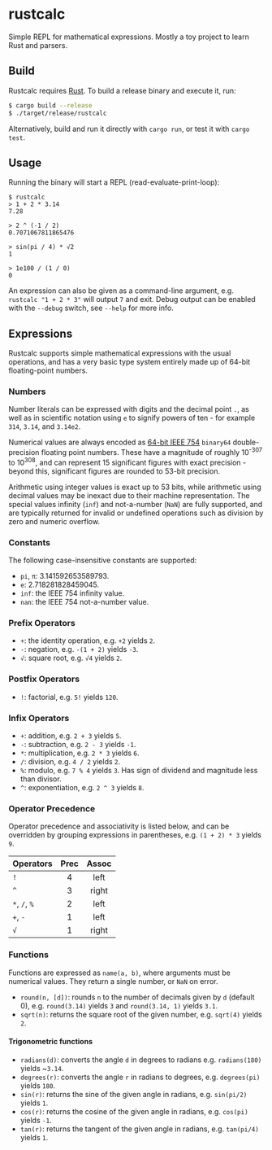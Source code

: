 # rustcalc

Simple REPL for mathematical expressions. Mostly a toy project to learn Rust and parsers.

## Build

Rustcalc requires [Rust](https://www.rust-lang.org). To build a release binary and execute it, run:

```sh
$ cargo build --release
$ ./target/release/rustcalc
```

Alternatively, build and run it directly with `cargo run`, or test it with `cargo test`.

## Usage

Running the binary will start a REPL (read-evaluate-print-loop):

```
$ rustcalc
> 1 + 2 * 3.14
7.28

> 2 ^ (-1 / 2)
0.7071067811865476

> sin(pi / 4) * √2
1

> 1e100 / (1 / 0)
0
```

An expression can also be given as a command-line argument, e.g. `rustcalc "1 + 2 * 3"` will output `7` and exit. Debug output can be enabled with the `--debug` switch, see `--help` for more info.

## Expressions

Rustcalc supports simple mathematical expressions with the usual operations, and has a very basic type system entirely made up of 64-bit floating-point numbers.

### Numbers

Number literals can be expressed with digits and the decimal point `.`, as well as in scientific notation using `e` to signify powers of ten - for example `314`, `3.14`, and `3.14e2`.

Numerical values are always encoded as [64-bit IEEE 754](https://en.wikipedia.org/wiki/Double-precision_floating-point_format#IEEE_754_double-precision_binary_floating-point_format:_binary64) `binary64` double-precision floating point numbers. These have a magnitude of roughly 10<sup>-307</sup> to 10<sup>308</sup>, and can represent 15 significant figures with exact precision - beyond this, significant figures are rounded to 53-bit precision.

Arithmetic using integer values is exact up to 53 bits, while arithmetic using decimal values may be inexact due to their machine representation. The special values infinity (`inf`) and not-a-number (`NaN`) are fully supported, and are typically returned for invalid or undefined operations such as division by zero and numeric overflow.

### Constants

The following case-insensitive constants are supported:

* `pi`, `π`: 3.141592653589793.
* `e`: 2.718281828459045.
* `inf`: the IEEE 754 infinity value.
* `nan`: the IEEE 754 not-a-number value.

### Prefix Operators

* `+`: the identity operation, e.g. `+2` yields `2`.
* `-`: negation, e.g. `-(1 + 2)` yields `-3`.
* `√`: square root, e.g. `√4` yields `2`.

### Postfix Operators

* `!`: factorial, e.g. `5!` yields `120`.

### Infix Operators

* `+`: addition, e.g. `2 + 3` yields `5`.
* `-`: subtraction, e.g. `2 - 3` yields `-1`.
* `*`: multiplication, e.g. `2 * 3` yields `6`.
* `/`: division, e.g. `4 / 2` yields `2`.
* `%`: modulo, e.g. `7 % 4` yields `3`. Has sign of dividend and magnitude less than divisor.
* `^`: exponentiation, e.g. `2 ^ 3` yields `8`.

### Operator Precedence

Operator precedence and associativity is listed below, and can be overridden by grouping expressions in parentheses, e.g. `(1 + 2) * 3` yields `9`.

| Operators     | Prec | Assoc |
| ------------- | :--: | :---: |
| `!`           | 4    | left  |
| `^`           | 3    | right |
| `*`, `/`, `%` | 2    | left  |
| `+`, `-`      | 1    | left  |
| `√`           | 1    | right |

### Functions

Functions are expressed as `name(a, b)`, where arguments must be numerical values. They return a single number, or `NaN` on error.

* `round(n, [d])`: rounds `n` to the number of decimals given by `d` (default 0), e.g. `round(3.14)` yields `3` and `round(3.14, 1)` yields `3.1`.
* `sqrt(n)`: returns the square root of the given number, e.g. `sqrt(4)` yields `2`.

#### Trigonometric functions

* `radians(d)`: converts the angle `d` in degrees to radians e.g. `radians(180)` yields ~`3.14`.
* `degrees(r)`: converts the angle `r` in radians to degrees, e.g. `degrees(pi)` yields `180`.
* `sin(r)`: returns the sine of the given angle in radians, e.g. `sin(pi/2)` yields `1`.
* `cos(r)`: returns the cosine of the given angle in radians, e.g. `cos(pi)` yields `-1`.
* `tan(r)`: returns the tangent of the given angle in radians, e.g. `tan(pi/4)` yields `1`.
